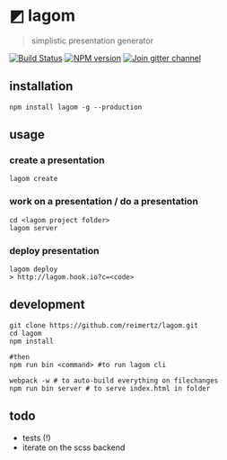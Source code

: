 ◩ lagom
====

> simplistic presentation generator

[![Build Status](https://travis-ci.org/reimertz/lagom.svg?branch=master)](https://travis-ci.org/reimert/lagom)
[![NPM version](https://img.shields.io/npm/v/lagom.svg)](https://www.npmjs.com/package/lagom)
[![Join gitter channel](https://badges.gitter.im/reimertz/lagom.svg)](https://gitter.im/reimertz/lagom)


## installation

```
npm install lagom -g --production
```

## usage

### create a presentation
```
lagom create
```

### work on a presentation / do a presentation
```
cd <lagom project folder>
lagom server
```

### deploy presentation
```
lagom deploy
> http://lagom.hook.io?c=<code>
```

## development
```
git clone https://github.com/reimertz/lagom.git
cd lagom
npm install

#then
npm run bin <command> #to run lagom cli

webpack -w # to auto-build everything on filechanges
npm run bin server # to serve index.html in folder
```

## todo

- tests (!)
- iterate on the scss backend

